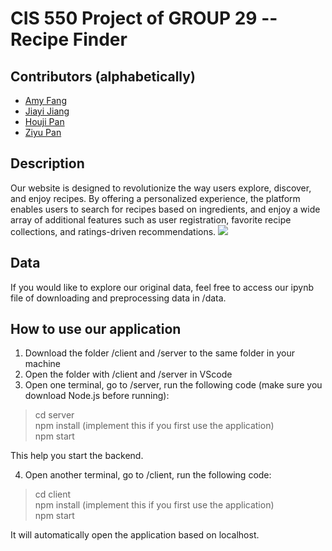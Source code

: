 # CIS 550 Project of GROUP 29 -- Recipe Finder

## Contributors (alphabetically)
* [Amy Fang](https://github.com/AMYFYJ)
* [Jiayi Jiang](https://github.com/JiangJiayi32)
* [Houji Pan](https://github.com/houjipan)
* [Ziyu Pan](https://github.com/ziyupan26)

## Description
Our website is designed to revolutionize the way users explore, discover, and enjoy recipes. By offering a personalized experience, the platform enables users to search for recipes based on ingredients, and enjoy a wide array of additional features such as user registration, favorite recipe collections, and ratings-driven recommendations. 
![](https://i.ibb.co/800cVxL/20241215200622.png)

## Data
If you would like to explore our original data, feel free to access our ipynb file of downloading and preprocessing data in /data. 

## How to use our application
1. Download the folder /client and /server to the same folder in your machine
2. Open the folder with /client and /server in VScode
3. Open one terminal, go to /server, run the following code (make sure you download Node.js before running):
>cd server         
>npm install (implement this if you first use the application)        
>npm start

This help you start the backend.      

4. Open another terminal, go to /client, run the following code:
>cd client     
>npm install (implement this if you first use the application)        
>npm start

It will automatically open the application based on localhost. 
